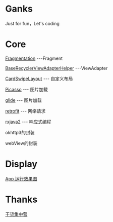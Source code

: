 # Ganks
Just for fun，Let's coding

# Core

[Fragmentation](https://github.com/YoKeyword/Fragmentation) ---Fragment

[BaseRecyclerViewAdapterHelper](https://github.com/CymChad/BaseRecyclerViewAdapterHelper) ---ViewAdapter

[CardSwipeLayout](https://github.com/yuqirong/CardSwipeLayout) --- 自定义布局

[Picasso](https://github.com/square/picasso) --- 图片加载

[glide](https://github.com/bumptech/glide) --- 图片加载

[retrofit](https://github.com/square/retrofit) --- 网络请求

[rxjava2](https://github.com/ReactiveX/RxJava) --- 响应式编程

okhttp3的封装

webView的封装

# Display

  [App 运行效果图](https://github.com/xianfeng92/Ganks/blob/master/images/Display.md)
  

# Thanks

[干货集中营](https://gank.io/api)
